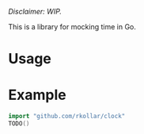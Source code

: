 _Disclaimer: WIP._

This is a library for mocking time in Go.

# Usage
# Example

```go
import "github.com/rkollar/clock"
TODO()
```
